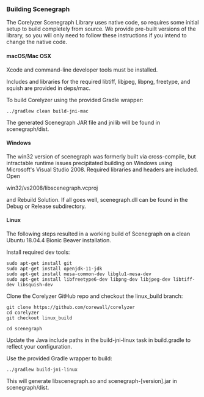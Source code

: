 ### Building Scenegraph

The Corelyzer Scenegraph Library uses native code, so requires some initial 
setup to build completely from source.  We provide pre-built 
versions of the library, so you will only need to follow these instructions if
you intend to change the native code.

#### macOS/Mac OSX

Xcode and command-line developer tools must be installed.

Includes and libraries for the required libtiff, libjpeg,
libpng, freetype, and squish are provided in deps/mac.

To build Corelyzer using the provided Gradle wrapper:

    ../gradlew clean build-jni-mac

The generated Scenegraph JAR file and jnilib will be found in scenegraph/dist.


#### Windows

The win32 version of scenegraph was formerly built via cross-compile, but
intractable runtime issues precipitated building on Windows using Microsoft's
Visual Studio 2008.  Required libraries and headers are included. Open

win32/vs2008/libscenegraph.vcproj

and Rebuild Solution. If all goes well,
scenegraph.dll can be found in the Debug or Release subdirectory.


#### Linux

The following steps resulted in a working build of Scenegraph on
a clean Ubuntu 18.04.4 Bionic Beaver installation.

Install required dev tools:

    sudo apt-get install git
    sudo apt-get install openjdk-11-jdk
    sudo apt-get install mesa-common-dev libglu1-mesa-dev
    sudo apt-get install libfreetype6-dev libpng-dev libjpeg-dev libtiff-dev libsquish-dev

Clone the Corelyzer GitHub repo and checkout the linux_build branch:

    git clone https://github.com/corewall/corelyzer
    cd corelyzer
    git checkout linux_build

    cd scenegraph

Update the Java include paths in the build-jni-linux task in build.gradle
to reflect your configuration.

Use the provided Gradle wrapper to build:

    ../gradlew build-jni-linux

This will generate libscenegraph.so and scenegraph-[version].jar in scenegraph/dist.


